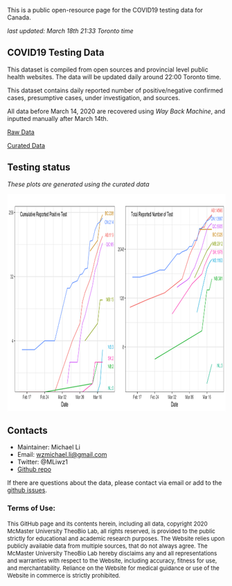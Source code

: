 This is a public open-resource page for the COVID19 testing data for Canada. 

_last updated: March 18th 21:33 Toronto time_

## COVID19 Testing Data

This dataset is compiled from open sources and provincial level public health websites. 
The data will be updated daily around 22:00 Toronto time.

This dataset contains daily reported number of positive/negative confirmed cases, presumptive cases, under investigation, and sources. 

All data before March 14, 2020 are recovered using _Way Back Machine_, and inputted manually after March 14th. 

[Raw Data](https://github.com/wzmli/COVID19-Canada/raw/master/COVID-19_test.csv)

[Curated Data](https://github.com/wzmli/COVID19-Canada/raw/master/clean.Rout.csv)

## Testing status

_These plots are generated using the curated data_

<img src="plot.png" width="1000" height="500">

## Contacts 

- Maintainer: Michael Li 
- Email: wzmichael.li@gmail.com
- Twitter: @MLiwz1
- [Github repo](https://github.com/wzmli/COVID19-Canada)

If there are questions about the data, please contact via email or add to the [github issues](https://github.com/wzmli/COVID19-Canada/issues). 

### Terms of Use:

<font size="2">This GitHub page and its contents herein, including all data, copyright 2020 McMaster University TheoBio Lab, all rights reserved, is provided to the public strictly for educational and academic research purposes.  The Website relies upon publicly available data from multiple sources, that do not always agree. The McMaster University TheoBio Lab hereby disclaims any and all representations and warranties with respect to the Website, including accuracy, fitness for use, and merchantability.  Reliance on the Website for medical guidance or use of the Website in commerce is strictly prohibited.</font>



